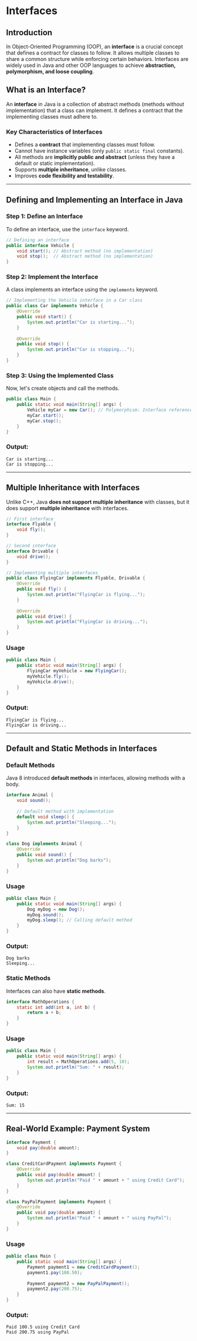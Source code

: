 # Interfaces

## Introduction

In Object-Oriented Programming (OOP), an **interface** is a crucial concept that defines a contract for classes to follow. It allows multiple classes to share a common structure while enforcing certain behaviors. Interfaces are widely used in Java and other OOP languages to achieve **abstraction, polymorphism, and loose coupling**.

## What is an Interface?

An **interface** in Java is a collection of abstract methods (methods without implementation) that a class can implement. It defines a contract that the implementing classes must adhere to.

### **Key Characteristics of Interfaces**
- Defines a **contract** that implementing classes must follow.
- Cannot have instance variables (only `public static final` constants).
- All methods are **implicitly public and abstract** (unless they have a default or static implementation).
- Supports **multiple inheritance**, unlike classes.
- Improves **code flexibility and testability**.

---

## **Defining and Implementing an Interface in Java**

### **Step 1: Define an Interface**
To define an interface, use the `interface` keyword.

```java
// Defining an interface
public interface Vehicle {
    void start(); // Abstract method (no implementation)
    void stop();  // Abstract method (no implementation)
}
```

### **Step 2: Implement the Interface**
A class implements an interface using the `implements` keyword.

```java
// Implementing the Vehicle interface in a Car class
public class Car implements Vehicle {
    @Override
    public void start() {
        System.out.println("Car is starting...");
    }
    
    @Override
    public void stop() {
        System.out.println("Car is stopping...");
    }
}
```

### **Step 3: Using the Implemented Class**
Now, let's create objects and call the methods.

```java
public class Main {
    public static void main(String[] args) {
        Vehicle myCar = new Car(); // Polymorphism: Interface reference
        myCar.start();
        myCar.stop();
    }
}
```

### **Output:**
```
Car is starting...
Car is stopping...
```

---

## **Multiple Inheritance with Interfaces**

Unlike C++, Java **does not support multiple inheritance** with classes, but it does support **multiple inheritance** with interfaces.

```java
// First interface
interface Flyable {
    void fly();
}

// Second interface
interface Drivable {
    void drive();
}

// Implementing multiple interfaces
public class FlyingCar implements Flyable, Drivable {
    @Override
    public void fly() {
        System.out.println("FlyingCar is flying...");
    }
    
    @Override
    public void drive() {
        System.out.println("FlyingCar is driving...");
    }
}
```

### **Usage**
```java
public class Main {
    public static void main(String[] args) {
        FlyingCar myVehicle = new FlyingCar();
        myVehicle.fly();
        myVehicle.drive();
    }
}
```

### **Output:**
```
FlyingCar is flying...
FlyingCar is driving...
```

---

## **Default and Static Methods in Interfaces**

### **Default Methods**
Java 8 introduced **default methods** in interfaces, allowing methods with a body.

```java
interface Animal {
    void sound();
    
    // Default method with implementation
    default void sleep() {
        System.out.println("Sleeping...");
    }
}

class Dog implements Animal {
    @Override
    public void sound() {
        System.out.println("Dog barks");
    }
}
```

### **Usage**
```java
public class Main {
    public static void main(String[] args) {
        Dog myDog = new Dog();
        myDog.sound();
        myDog.sleep(); // Calling default method
    }
}
```

### **Output:**
```
Dog barks
Sleeping...
```

### **Static Methods**
Interfaces can also have **static methods**.

```java
interface MathOperations {
    static int add(int a, int b) {
        return a + b;
    }
}
```

### **Usage**
```java
public class Main {
    public static void main(String[] args) {
        int result = MathOperations.add(5, 10);
        System.out.println("Sum: " + result);
    }
}
```

### **Output:**
```
Sum: 15
```

---

## **Real-World Example: Payment System**

```java
interface Payment {
    void pay(double amount);
}

class CreditCardPayment implements Payment {
    @Override
    public void pay(double amount) {
        System.out.println("Paid " + amount + " using Credit Card");
    }
}

class PayPalPayment implements Payment {
    @Override
    public void pay(double amount) {
        System.out.println("Paid " + amount + " using PayPal");
    }
}
```

### **Usage**
```java
public class Main {
    public static void main(String[] args) {
        Payment payment1 = new CreditCardPayment();
        payment1.pay(100.50);
        
        Payment payment2 = new PayPalPayment();
        payment2.pay(200.75);
    }
}
```

### **Output:**
```
Paid 100.5 using Credit Card
Paid 200.75 using PayPal
```
